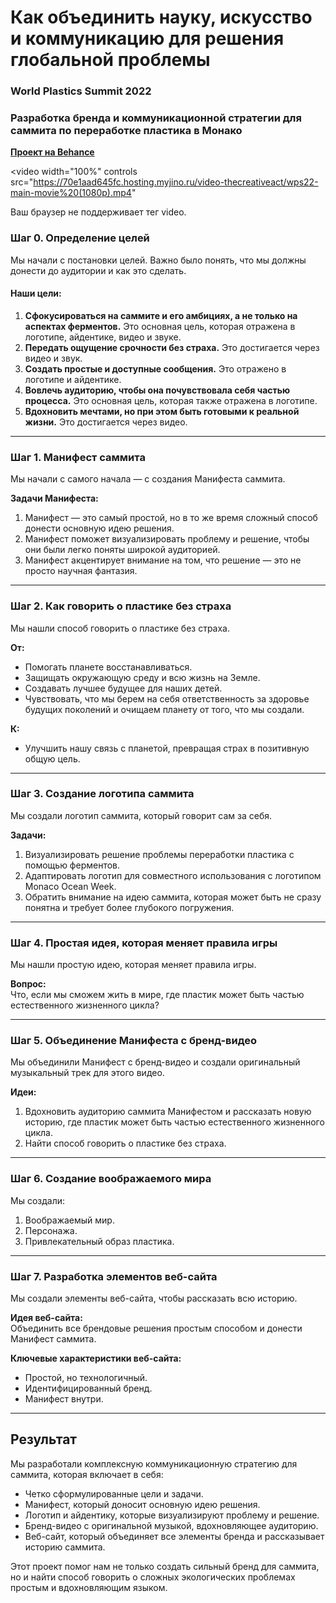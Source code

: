 # Как объединить науку, искусство и коммуникацию для решения глобальной проблемы

### World Plastics Summit 2022

### Разработка бренда и коммуникационной стратегии для саммита по переработке пластика в Монако

[**Проект на Behance**](https://www.behance.net/gallery/156308617/World-Plastics-Summit-Brand-Identity-Website)

<video 
  width="100%" 
  controls 
  src="https://70e1aad645fc.hosting.myjino.ru/video-thecreativeact/wps22-main-movie%20(1080p).mp4"
>
  Ваш браузер не поддерживает тег video.
</video>


### Шаг 0. Определение целей

Мы начали с постановки целей. Важно было понять, что мы должны донести до аудитории и как это сделать.

#### **Наши цели:**

1. **Сфокусироваться на саммите и его амбициях, а не только на аспектах ферментов.** Это основная цель, которая отражена в логотипе, айдентике, видео и звуке.
2. **Передать ощущение срочности без страха.** Это достигается через видео и звук.
3. **Создать простые и доступные сообщения.** Это отражено в логотипе и айдентике.
4. **Вовлечь аудиторию, чтобы она почувствовала себя частью процесса.** Это основная цель, которая также отражена в логотипе.
5. **Вдохновить мечтами, но при этом быть готовыми к реальной жизни.** Это достигается через видео.

***

### Шаг 1. Манифест саммита

Мы начали с самого начала — с создания Манифеста саммита.

**Задачи Манифеста:**

1. Манифест — это самый простой, но в то же время сложный способ донести основную идею решения.
2. Манифест поможет визуализировать проблему и решение, чтобы они были легко поняты широкой аудиторией.
3. Манифест акцентирует внимание на том, что решение — это не просто научная фантазия.

***

### Шаг 2. Как говорить о пластике без страха

Мы нашли способ говорить о пластике без страха.

**От:**

* Помогать планете восстанавливаться.
* Защищать окружающую среду и всю жизнь на Земле.
* Создавать лучшее будущее для наших детей.
* Чувствовать, что мы берем на себя ответственность за здоровье будущих поколений и очищаем планету от того, что мы создали.

**К:**

* Улучшить нашу связь с планетой, превращая страх в позитивную общую цель.

***

### Шаг 3. Создание логотипа саммита

Мы создали логотип саммита, который говорит сам за себя.

**Задачи:**

1. Визуализировать решение проблемы переработки пластика с помощью ферментов.
2. Адаптировать логотип для совместного использования с логотипом Monaco Ocean Week.
3. Обратить внимание на идею саммита, которая может быть не сразу понятна и требует более глубокого погружения.

***

### Шаг 4. Простая идея, которая меняет правила игры

Мы нашли простую идею, которая меняет правила игры.

**Вопрос:**\
Что, если мы сможем жить в мире, где пластик может быть частью естественного жизненного цикла?

***

### Шаг 5. Объединение Манифеста с бренд-видео

Мы объединили Манифест с бренд-видео и создали оригинальный музыкальный трек для этого видео.

**Идеи:**

1. Вдохновить аудиторию саммита Манифестом и рассказать новую историю, где пластик может быть частью естественного жизненного цикла.
2. Найти способ говорить о пластике без страха.

***

### Шаг 6. Создание воображаемого мира

Мы создали:

1. Воображаемый мир.
2. Персонажа.
3. Привлекательный образ пластика.

***

### Шаг 7. Разработка элементов веб-сайта

Мы создали элементы веб-сайта, чтобы рассказать всю историю.

**Идея веб-сайта:**\
Объединить все брендовые решения простым способом и донести Манифест саммита.

**Ключевые характеристики веб-сайта:**

* Простой, но технологичный.
* Идентифицированный бренд.
* Манифест внутри.

***

## Результат

Мы разработали комплексную коммуникационную стратегию для саммита, которая включает в себя:

* Четко сформулированные цели и задачи.
* Манифест, который доносит основную идею решения.
* Логотип и айдентику, которые визуализируют проблему и решение.
* Бренд-видео с оригинальной музыкой, вдохновляющее аудиторию.
* Веб-сайт, который объединяет все элементы бренда и рассказывает историю саммита.

Этот проект помог нам не только создать сильный бренд для саммита, но и найти способ говорить о сложных экологических проблемах простым и вдохновляющим языком.
